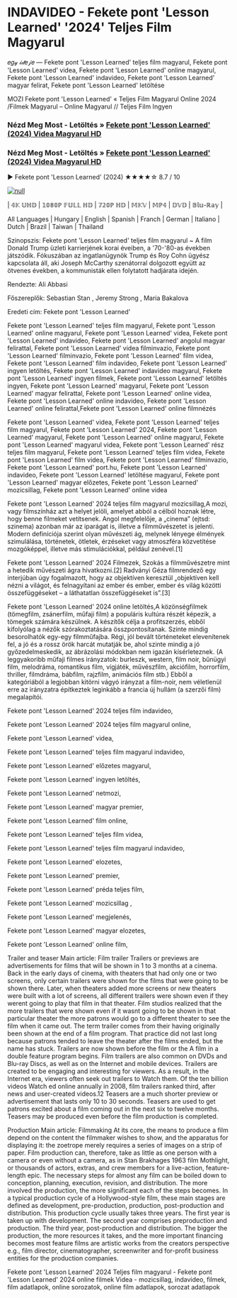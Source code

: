 # INDAVIDEO - Fekete pont 'Lesson Learned' '2024' Teljes Film Magyarul

𝑒𝑔𝓎 𝒾𝒹𝑒𝒿𝑒 — Fekete pont 'Lesson Learned' teljes film magyarul, Fekete pont 'Lesson Learned' videa, Fekete pont 'Lesson Learned' online magyarul, Fekete pont 'Lesson Learned' indavideo, Fekete pont 'Lesson Learned' magyar felirat, Fekete pont 'Lesson Learned' letöltése

MOZI Fekete pont 'Lesson Learned' « Teljes Film Magyarul Online 2024 /Filmek Magyarul – Online Magyarul // Teljes Film Ingyen

### Nézd Meg Most - Letöltés » [Fekete pont 'Lesson Learned' (2024) Videa Magyarul HD](http://love-4k.com/hu/movie/1309745/lesson-learned.github)

### Nézd Meg Most - Letöltés » [Fekete pont 'Lesson Learned' (2024) Videa Magyarul HD](http://love-4k.com/hu/movie/1309745/lesson-learned.github)

▶️ Fekete pont 'Lesson Learned' (2024) ★★★★☆ 8.7 / 10

[![null](https://static.wixstatic.com/media/855a25_043b5abeb4ae4d35ac003198e7fe56ed~mv2.gif)](http://love-4k.com/hu/movie/1309745/lesson-learned.github)


| 𝟜𝕂 𝕌ℍ𝔻 | 𝟙𝟘𝟠𝟘ℙ 𝔽𝕌𝕃𝕃 ℍ𝔻 | 𝟟𝟚𝟘ℙ ℍ𝔻 | 𝕄𝕂𝕍 | 𝕄ℙ𝟜 | 𝔻𝕍𝔻 | 𝔹𝕝𝕦-ℝ𝕒𝕪 |

All Languages | Hungary | English | Spanish | Franch | German | Italiano | Dutch | Brazil | Taiwan | Thailand

Szinopszis: Fekete pont 'Lesson Learned' teljes film magyarul ~ A film Donald Trump üzleti karrierjének korai éveiben, a '70-'80-as években játszódik. Fókuszában az ingatlanügynök Trump és Roy Cohn ügyész kapcsolata áll, aki Joseph McCarthy szenátorral dolgozott együtt az ötvenes években, a kommunisták ellen folytatott hadjárata idején.

Rendezte: Ali Abbasi

Főszereplők: Sebastian Stan , Jeremy Strong , Maria Bakalova

Eredeti cím: Fekete pont 'Lesson Learned'

Fekete pont 'Lesson Learned' teljes film magyarul, Fekete pont 'Lesson Learned' online magyarul, Fekete pont 'Lesson Learned' videa, Fekete pont 'Lesson Learned' indavideo, Fekete pont 'Lesson Learned' angolul magyar felirattal, Fekete pont 'Lesson Learned' videa filminvazio, Fekete pont 'Lesson Learned' filminvazio, Fekete pont 'Lesson Learned' film videa, Fekete pont 'Lesson Learned' film indavideo, Fekete pont 'Lesson Learned' ingyen letöltés, Fekete pont 'Lesson Learned' indavideo magyarul, Fekete pont 'Lesson Learned' ingyen filmek, Fekete pont 'Lesson Learned' letöltés ingyen, Fekete pont 'Lesson Learned' magyarul, Fekete pont 'Lesson Learned' magyar felirattal, Fekete pont 'Lesson Learned' online videa, Fekete pont 'Lesson Learned' online indavideo, Fekete pont 'Lesson Learned' online felirattal,Fekete pont 'Lesson Learned' online filmnézés

Fekete pont 'Lesson Learned' videa, Fekete pont 'Lesson Learned' teljes film magyarul, Fekete pont 'Lesson Learned' 2024, Fekete pont 'Lesson Learned' magyarul, Fekete pont 'Lesson Learned' online magyarul, Fekete pont 'Lesson Learned' magyarul videa, Fekete pont 'Lesson Learned' rész teljes film magyarul, Fekete pont 'Lesson Learned' teljes film videa, Fekete pont 'Lesson Learned' film videa, Fekete pont 'Lesson Learned' filminvazio, Fekete pont 'Lesson Learned' port.hu, Fekete pont 'Lesson Learned' indavideo, Fekete pont 'Lesson Learned' letöltése magyarul, Fekete pont 'Lesson Learned' magyar előzetes, Fekete pont 'Lesson Learned' mozicsillag, Fekete pont 'Lesson Learned' online videa

Fekete pont 'Lesson Learned' 2024 teljes film magyarul mozicsillag,A mozi, vagy filmszínház azt a helyet jelöli, amelyet abból a célból hoznak létre, hogy benne filmeket vetítsenek. Angol megfelelője, a „cinema” (ejtsd: szinema) azonban már az iparágat is, illetve a filmművészetet is jelenti. Modern definíciója szerint olyan művészeti ág, melynek lényege élmények szimulálása, történetek, ötletek, érzéseket vagy atmoszféra közvetítése mozgóképpel, illetve más stimulációkkal, például zenével.[1]

Fekete pont 'Lesson Learned' 2024 Filmezek, Szokás a filmművészetre mint a hetedik művészeti ágra hivatkozni.[2] Radványi Géza filmrendező egy interjúban úgy fogalmazott, hogy az objektíven keresztül „objektíven kell nézni a világot, és felnagyítani az ember és ember, ember és világ közötti összefüggéseket – a láthatatlan összefüggéseket is”.[3]

Fekete pont 'Lesson Learned' 2024 online letöltés,A közönségfilmek (tömegfilm, zsánerfilm, műfaji film) a populáris kultúra részét képezik, a tömegek számára készülnek. A készítők célja a profitszerzés, ebből kifolyólag a nézők szórakoztatására összpontosítanak. Szinte mindig besorolhatók egy-egy filmműfajba. Régi, jól bevált történeteket elevenítenek fel, a jó és a rossz örök harcát mutatják be, ahol szinte mindig a jó győzedelmeskedik, az ábrázolási módokban nem igazán kísérleteznek. (A leggyakoribb műfaji filmes irányzatok: burleszk, western, film noir, bűnügyi film, melodráma, romantikus film, vígjáték, művészfilm, akciófilm, horrorfilm, thriller, filmdráma, bábfilm, rajzfilm, animációs film stb.) Ebből a kategóriából a legjobban kitörni vágyó irányzat a film-noir, nem véletlenül erre az irányzatra építkeztek leginkább a francia új hullám (a szerzői film) megalapítói.

Fekete pont 'Lesson Learned' 2024 teljes film indavideo,

Fekete pont 'Lesson Learned' 2024 teljes film magyarul online,

Fekete pont 'Lesson Learned' videa,

Fekete pont 'Lesson Learned' teljes film magyarul indavideo,

Fekete pont 'Lesson Learned' előzetes magyarul,

Fekete pont 'Lesson Learned' ingyen letöltés,

Fekete pont 'Lesson Learned' netmozi,

Fekete pont 'Lesson Learned' magyar premier,

Fekete pont 'Lesson Learned' film online,

Fekete pont 'Lesson Learned' teljes film videa,

Fekete pont 'Lesson Learned' teljes film magyarul indavideo,

Fekete pont 'Lesson Learned' elozetes,

Fekete pont 'Lesson Learned' premier,

Fekete pont 'Lesson Learned' préda teljes film,

Fekete pont 'Lesson Learned' mozicsillag ,

Fekete pont 'Lesson Learned' megjelenés,

Fekete pont 'Lesson Learned' magyar elozetes,

Fekete pont 'Lesson Learned' online film,

Trailer and teaser Main article: Film trailer Trailers or previews are advertisements for films that will be shown in 1 to 3 months at a cinema. Back in the early days of cinema, with theaters that had only one or two screens, only certain trailers were shown for the films that were going to be shown there. Later, when theaters added more screens or new theaters were built with a lot of screens, all different trailers were shown even if they werent going to play that film in that theater. Film studios realized that the more trailers that were shown even if it wasnt going to be shown in that particular theater the more patrons would go to a different theater to see the film when it came out. The term trailer comes from their having originally been shown at the end of a film program. That practice did not last long because patrons tended to leave the theater after the films ended, but the name has stuck. Trailers are now shown before the film or the A film in a double feature program begins. Film trailers are also common on DVDs and Blu-ray Discs, as well as on the Internet and mobile devices. Trailers are created to be engaging and interesting for viewers. As a result, in the Internet era, viewers often seek out trailers to Watch them. Of the ten billion videos Watch ed online annually in 2008, film trailers ranked third, after news and user-created videos.12 Teasers are a much shorter preview or advertisement that lasts only 10 to 30 seconds. Teasers are used to get patrons excited about a film coming out in the next six to twelve months. Teasers may be produced even before the film production is completed.

Production Main article: Filmmaking At its core, the means to produce a film depend on the content the filmmaker wishes to show, and the apparatus for displaying it: the zoetrope merely requires a series of images on a strip of paper. Film production can, therefore, take as little as one person with a camera or even without a camera, as in Stan Brakhages 1963 film Mothlight, or thousands of actors, extras, and crew members for a live-action, feature-length epic. The necessary steps for almost any film can be boiled down to conception, planning, execution, revision, and distribution. The more involved the production, the more significant each of the steps becomes. In a typical production cycle of a Hollywood-style film, these main stages are defined as development, pre-production, production, post-production and distribution. This production cycle usually takes three years. The first year is taken up with development. The second year comprises preproduction and production. The third year, post-production and distribution. The bigger the production, the more resources it takes, and the more important financing becomes most feature films are artistic works from the creators perspective e.g., film director, cinematographer, screenwriter and for-profit business entities for the production companies.

Fekete pont 'Lesson Learned' 2024 Teljes film magyarul - Fekete pont 'Lesson Learned' 2024 online filmek Videa - mozicsillag, indavideo, filmek, film adatlapok, online sorozatok, online film adatlapok, sorozat adatlapok
